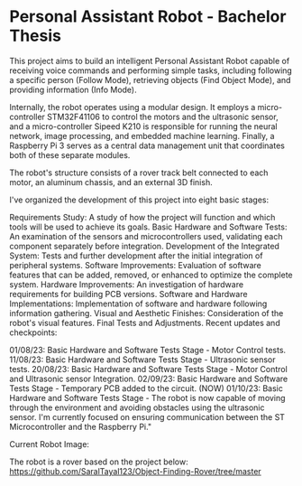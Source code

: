 # Personal Assistant Robot - Bachelor Thesis

This project aims to build an intelligent Personal Assistant Robot capable of receiving voice commands and performing simple tasks, including following a specific person (Follow Mode), retrieving objects (Find Object Mode), and providing information (Info Mode).

Internally, the robot operates using a modular design. It employs a micro-controller STM32F41106 to control the motors and the ultrasonic sensor, and a micro-controller Sipeed K210 is responsible for running the neural network, image processing, and embedded machine learning. Finally, a Raspberry Pi 3 serves as a central data management unit that coordinates both of these separate modules.

The robot's structure consists of a rover track belt connected to each motor, an aluminum chassis, and an external 3D finish.

I've organized the development of this project into eight basic stages:

Requirements Study: A study of how the project will function and which tools will be used to achieve its goals.
Basic Hardware and Software Tests: An examination of the sensors and microcontrollers used, validating each component separately before integration.
Development of the Integrated System: Tests and further development after the initial integration of peripheral systems.
Software Improvements: Evaluation of software features that can be added, removed, or enhanced to optimize the complete system.
Hardware Improvements: An investigation of hardware requirements for building PCB versions.
Software and Hardware Implementations: Implementation of software and hardware following information gathering.
Visual and Aesthetic Finishes: Consideration of the robot's visual features.
Final Tests and Adjustments.
Recent updates and checkpoints:

01/08/23: Basic Hardware and Software Tests Stage - Motor Control tests.
11/08/23: Basic Hardware and Software Tests Stage - Ultrasonic sensor tests.
20/08/23: Basic Hardware and Software Tests Stage - Motor Control and Ultrasonic sensor Integration.
02/09/23: Basic Hardware and Software Tests Stage - Temporary PCB added to the circuit.
(NOW) 01/10/23: Basic Hardware and Software Tests Stage - The robot is now capable of moving through the environment and avoiding obstacles using the ultrasonic sensor. I'm currently focused on ensuring communication between the ST Microcontroller and the Raspberry Pi."

Current Robot Image:

The robot is a rover based on the project below:
https://github.com/SaralTayal123/Object-Finding-Rover/tree/master

